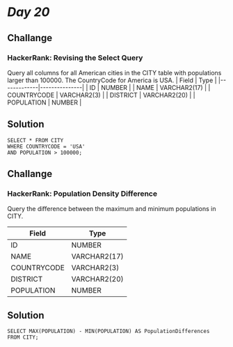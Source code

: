 # *Day 20*
## Challange
### HackerRank: Revising the Select Query 
Query all columns for all American cities in the CITY table with populations larger than 100000. The CountryCode for America is USA.
| Field       | Type          |
|-------------|---------------|
| ID          | NUMBER        |
| NAME        | VARCHAR2(17)  |
| COUNTRYCODE | VARCHAR2(3)   |
| DISTRICT    | VARCHAR2(20)  |
| POPULATION  | NUMBER        |

## Solution
```mysql
SELECT * FROM CITY
WHERE COUNTRYCODE = 'USA'
AND POPULATION > 100000;
```

## Challange
### HackerRank: Population Density Difference
Query the difference between the maximum and minimum populations in CITY.

| Field       | Type          |
|-------------|---------------|
| ID          | NUMBER        |
| NAME        | VARCHAR2(17)  |
| COUNTRYCODE | VARCHAR2(3)   |
| DISTRICT    | VARCHAR2(20)  |
| POPULATION  | NUMBER        |

## Solution

```mysql
SELECT MAX(POPULATION) - MIN(POPULATION) AS PopulationDifferences
FROM CITY;
```
